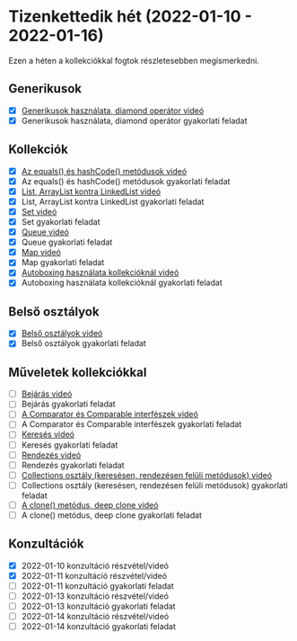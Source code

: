 # Tizenkettedik hét (2022-01-10 - 2022-01-16)

Ezen a héten a kollekciókkal fogtok részletesebben megismerkedni.

## Generikusok

* [x] [Generikusok használata, diamond operátor videó](https://e-learning.training360.com/courses/take/java-se-halado-koll/lessons/10769614-generikusok-hasznalata-diamond-operator)
* [x] Generikusok használata, diamond operátor gyakorlati feladat

## Kollekciók

* [x] [Az equals() és hashCode() metódusok videó](https://e-learning.training360.com/courses/take/java-se-halado-koll/lessons/10769615-az-equals-es-hashcode-metodusok)
* [x] Az equals() és hashCode() metódusok gyakorlati feladat
* [x] [List, ArrayList kontra LinkedList videó](https://e-learning.training360.com/courses/take/java-se-halado-koll/lessons/10769616-list-arraylist-kontra-linkedlist)
* [x] List, ArrayList kontra LinkedList gyakorlati feladat
* [x] [Set videó](https://e-learning.training360.com/courses/take/java-se-halado-koll/lessons/10769617-set)
* [x] Set gyakorlati feladat
* [x] [Queue videó](https://e-learning.training360.com/courses/take/java-se-halado-koll/lessons/10769618-queue)
* [x] Queue gyakorlati feladat
* [x] [Map videó](https://e-learning.training360.com/courses/take/java-se-halado-koll/lessons/10769620-map)
* [x] Map gyakorlati feladat
* [x] [Autoboxing használata kollekcióknál videó](https://e-learning.training360.com/courses/take/java-se-halado-koll/lessons/10769619-autoboxing-hasznalata-kollekcioknal)
* [x] Autoboxing használata kollekcióknál gyakorlati feladat

## Belső osztályok

* [x] [Belső osztályok videó](https://e-learning.training360.com/courses/take/java-se-halado-koll/lessons/29778400-belso-osztalyok)
* [x] Belső osztályok gyakorlati feladat

## Műveletek kollekciókkal

* [ ] [Bejárás videó](https://e-learning.training360.com/courses/take/java-se-halado-koll/lessons/10769621-bejaras)
* [ ] Bejárás gyakorlati feladat
* [ ] [A Comparator és Comparable interfészek videó](https://e-learning.training360.com/courses/take/java-se-halado-koll/lessons/10769622-a-comparator-es-comparable-interfeszek)
* [ ] A Comparator és Comparable interfészek gyakorlati feladat
* [ ] [Keresés videó](https://e-learning.training360.com/courses/take/java-se-halado-koll/lessons/10769623-kereses)
* [ ] Keresés gyakorlati feladat
* [ ] [Rendezés videó](https://e-learning.training360.com/courses/take/java-se-halado-koll/lessons/10769624-rendezes)
* [ ] Rendezés gyakorlati feladat
* [ ] [Collections osztály (keresésen, rendezésen felüli metódusok) videó](https://e-learning.training360.com/courses/take/java-se-halado-koll/lessons/10769625-collections-osztaly-keresesen-rendezesen-feluli-metodusok)
* [ ] Collections osztály (keresésen, rendezésen felüli metódusok) gyakorlati feladat
* [ ] [A clone() metódus, deep clone videó](https://e-learning.training360.com/courses/take/java-se-halado-koll/lessons/10769626-a-clone-metodus-deep-clone)
* [ ] A clone() metódus, deep clone gyakorlati feladat

## Konzultációk

* [x] 2022-01-10 konzultáció részvétel/videó
* [x] 2022-01-11 konzultáció részvétel/videó
* [ ] 2022-01-11 konzultáció gyakorlati feladat
* [ ] 2022-01-13 konzultáció részvétel/videó
* [ ] 2022-01-13 konzultáció gyakorlati feladat
* [ ] 2022-01-14 konzultáció részvétel/videó
* [ ] 2022-01-14 konzultáció gyakorlati feladat